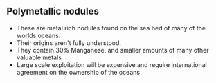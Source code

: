 ## Polymetallic nodules
- These are metal rich nodules found on the sea bed of many of the worlds oceans. 
-  Their origins aren't fully understood.
- They contain 30% Manganese, and smaller amounts of many other valuable metals
- Large scale exploitation will be expensive and require international agreement on the ownership of the oceans

